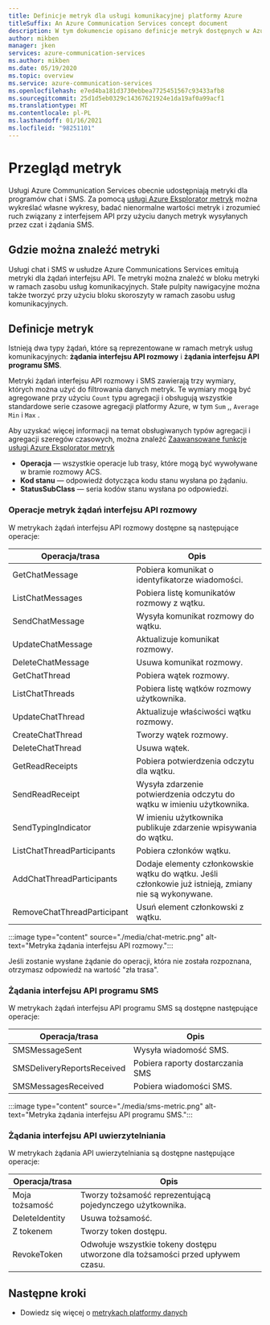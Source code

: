 ```yaml
---
title: Definicje metryk dla usługi komunikacyjnej platformy Azure
titleSuffix: An Azure Communication Services concept document
description: W tym dokumencie opisano definicje metryk dostępnych w Azure Portal.
author: mikben
manager: jken
services: azure-communication-services
ms.author: mikben
ms.date: 05/19/2020
ms.topic: overview
ms.service: azure-communication-services
ms.openlocfilehash: e7ed4ba181d3730ebbea7725451567c93433afb8
ms.sourcegitcommit: 25d1d5eb0329c14367621924e1da19af0a99acf1
ms.translationtype: MT
ms.contentlocale: pl-PL
ms.lasthandoff: 01/16/2021
ms.locfileid: "98251101"
---
```

# <a name="metrics-overview"></a>Przegląd metryk

Usługi Azure Communication Services obecnie udostępniają metryki dla programów chat i SMS. Za pomocą [usługi Azure Eksplorator metryk](../../azure-monitor/platform/metrics-getting-started.md) można wykreślać własne wykresy, badać nienormalne wartości metryk i zrozumieć ruch związany z interfejsem API przy użyciu danych metryk wysyłanych przez czat i żądania SMS.

## <a name="where-to-find-metrics"></a>Gdzie można znaleźć metryki

Usługi chat i SMS w usłudze Azure Communications Services emitują metryki dla żądań interfejsu API. Te metryki można znaleźć w bloku metryki w ramach zasobu usług komunikacyjnych. Stałe pulpity nawigacyjne można także tworzyć przy użyciu bloku skoroszyty w ramach zasobu usług komunikacyjnych.

## <a name="metric-definitions"></a>Definicje metryk

Istnieją dwa typy żądań, które są reprezentowane w ramach metryk usług komunikacyjnych: **żądania interfejsu API rozmowy** i **żądania interfejsu API programu SMS**.

Metryki żądań interfejsu API rozmowy i SMS zawierają trzy wymiary, których można użyć do filtrowania danych metryk. Te wymiary mogą być agregowane przy użyciu `Count` typu agregacji i obsługują wszystkie standardowe serie czasowe agregacji platformy Azure, w tym `Sum` ,, `Average` `Min` i `Max` .

Aby uzyskać więcej informacji na temat obsługiwanych typów agregacji i agregacji szeregów czasowych, można znaleźć [Zaawansowane funkcje usługi Azure Eksplorator metryk](../../azure-monitor/platform/metrics-charts.md#aggregation)

- **Operacja** — wszystkie operacje lub trasy, które mogą być wywoływane w bramie rozmowy ACS.
- **Kod stanu** — odpowiedź dotycząca kodu stanu wysłana po żądaniu.
- **StatusSubClass** — seria kodów stanu wysłana po odpowiedzi. 


### <a name="chat-api-request-metric-operations"></a>Operacje metryk żądań interfejsu API rozmowy

W metrykach żądań interfejsu API rozmowy dostępne są następujące operacje:

| Operacja/trasa    | Opis                                                                                    |
| -------------------- | ---------------------------------------------------------------------------------------------- |
| GetChatMessage       | Pobiera komunikat o identyfikatorze wiadomości. |
| ListChatMessages     | Pobiera listę komunikatów rozmowy z wątku. |
| SendChatMessage      | Wysyła komunikat rozmowy do wątku. |
| UpdateChatMessage    | Aktualizuje komunikat rozmowy. |
| DeleteChatMessage    | Usuwa komunikat rozmowy. |
| GetChatThread        | Pobiera wątek rozmowy. |
| ListChatThreads      | Pobiera listę wątków rozmowy użytkownika. |
| UpdateChatThread     | Aktualizuje właściwości wątku rozmowy. |
| CreateChatThread     | Tworzy wątek rozmowy. |
| DeleteChatThread     | Usuwa wątek. |
| GetReadReceipts      | Pobiera potwierdzenia odczytu dla wątku. |
| SendReadReceipt      | Wysyła zdarzenie potwierdzenia odczytu do wątku w imieniu użytkownika. |
| SendTypingIndicator           | W imieniu użytkownika publikuje zdarzenie wpisywania do wątku. |
| ListChatThreadParticipants    | Pobiera członków wątku. |
| AddChatThreadParticipants     | Dodaje elementy członkowskie wątku do wątku. Jeśli członkowie już istnieją, zmiany nie są wykonywane. |
| RemoveChatThreadParticipant   | Usuń element członkowski z wątku. |

:::image type="content" source="./media/chat-metric.png" alt-text="Metryka żądania interfejsu API rozmowy.":::

Jeśli zostanie wysłane żądanie do operacji, która nie została rozpoznana, otrzymasz odpowiedź na wartość "zła trasa".

### <a name="sms-api-requests"></a>Żądania interfejsu API programu SMS

W metrykach żądań interfejsu API programu SMS są dostępne następujące operacje:

| Operacja/trasa    | Opis                                                                                    |
| -------------------- | ---------------------------------------------------------------------------------------------- |
| SMSMessageSent       | Wysyła wiadomość SMS. |
| SMSDeliveryReportsReceived     | Pobiera raporty dostarczania SMS |
| SMSMessagesReceived      | Pobiera wiadomości SMS. |


:::image type="content" source="./media/sms-metric.png" alt-text="Metryka żądania interfejsu API programu SMS.":::

### <a name="authentication-api-requests"></a>Żądania interfejsu API uwierzytelniania

W metrykach żądania API uwierzytelniania są dostępne następujące operacje:

| Operacja/trasa    | Opis                                                                                    |
| -------------------- | ---------------------------------------------------------------------------------------------- |
| Moja tożsamość       | Tworzy tożsamość reprezentującą pojedynczego użytkownika. |
| DeleteIdentity       | Usuwa tożsamość. |
| Z tokenem          | Tworzy token dostępu. |
| RevokeToken          | Odwołuje wszystkie tokeny dostępu utworzone dla tożsamości przed upływem czasu. |

## <a name="next-steps"></a>Następne kroki

- Dowiedz się więcej o [metrykach platformy danych](../../azure-monitor/platform/data-platform-metrics.md)
